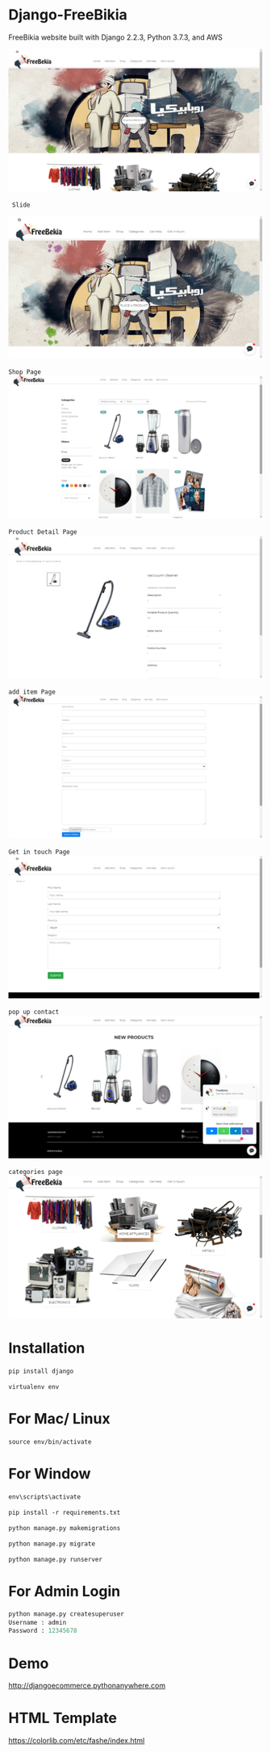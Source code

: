 # Django-FreeBikia

FreeBikia website built with Django 2.2.3, Python 3.7.3, and AWS

![image](https://github.com/shesheny66/FreeBikia/blob/Doc-IMG/WhatsApp%20Image%202020-08-22%20at%203.15.36%20AM.jpeg)

` Slide`

![image](https://github.com/shesheny66/FreeBikia/blob/Doc-IMG/WhatsApp%20Image%202020-08-22%20at%203.16.56%20AM.jpeg)

`Shop Page`
![image](https://github.com/shesheny66/FreeBikia/blob/Doc-IMG/WhatsApp%20Image%202020-08-22%20at%203.18.47%20AM.jpeg)

`Product Detail Page`
![image](https://github.com/shesheny66/FreeBikia/blob/Doc-IMG/WhatsApp%20Image%202020-08-22%20at%203.19.10%20AM.jpeg)

`add item Page`
![image](https://github.com/shesheny66/FreeBikia/blob/Doc-IMG/WhatsApp%20Image%202020-08-22%20at%203.18.24%20AM.jpeg)

`Get in touch Page`
![image](https://github.com/shesheny66/FreeBikia/blob/Doc-IMG/WhatsApp%20Image%202020-08-22%20at%203.19.49%20AM.jpeg)

`pop up contact `
![image](https://github.com/shesheny66/FreeBikia/blob/Doc-IMG/WhatsApp%20Image%202020-08-22%20at%203.20.24%20AM.jpeg)

`categories page `
![image](https://github.com/shesheny66/FreeBikia/blob/Doc-IMG/WhatsApp%20Image%202020-08-22%20at%203.17.10%20AM.jpeg)

# Installation

`pip install django`

`virtualenv env`

# For Mac/ Linux

`source env/bin/activate`

# For Window

`env\scripts\activate`

`pip install -r requirements.txt`

`python manage.py makemigrations`

`python manage.py migrate`

`python manage.py runserver`

# For Admin Login

```python
python manage.py createsuperuser
Username : admin
Password : 12345678
```
# Demo

http://djangoecommerce.pythonanywhere.com

# HTML Template

https://colorlib.com/etc/fashe/index.html

